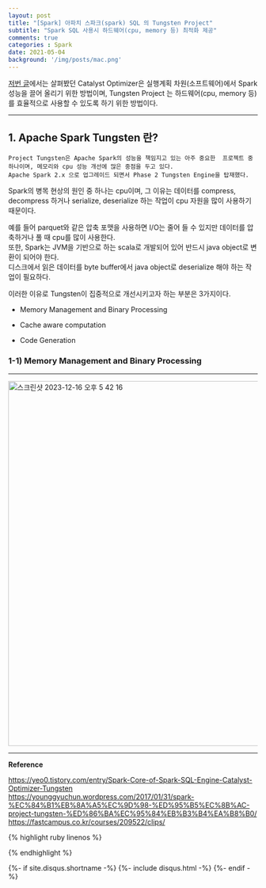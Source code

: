 ```yaml
---
layout: post
title: "[Spark] 아파치 스파크(spark) SQL 의 Tungsten Project"
subtitle: "Spark SQL 사용시 하드웨어(cpu, memory 등) 최적화 제공"    
comments: true
categories : Spark
date: 2021-05-04
background: '/img/posts/mac.png'
---
```


[저번 글](https://wonyong-jang.github.io/spark/2021/05/03/Spark-DataFrame-Catalyst-Optimizer.html)에서는 
살펴봤던 Catalyst Optimizer은 실행계획 차원(소프트웨어)에서 Spark 성능을 끌어 올리기 
위한 방법이며, Tungsten Project 는 하드웨어(cpu, memory 등)를 효율적으로 
사용할 수 있도록 하기 위한 방법이다.   

- - - 

## 1. Apache Spark Tungsten 란?   

`Project Tungsten은 Apache Spark의 성능을 책임지고 있는 아주 중요한 
프로젝트 중 하나이며, 메모리와 cpu 성능 개선에 많은 중점을 두고 있다.`      
`Apache Spark 2.x 으로 업그레이드 되면서 Phase 2 Tungsten Engine을 탑재했다.`   

Spark의 병목 현상의 원인 중 하나는 cpu이며, 그 이유는 데이터를 
compress, decompress 하거나 serialize, deserialize 하는 작업이 
cpu 자원을 많이 사용하기 때문이다.   

예를 들어 parquet와 같은 압축 포맷을 사용하면 I/O는 줄어 들 수 있지만 
데이터를 압축하거나 풀 때 cpu를 많이 사용한다.   
또한, Spark는 JVM을 기반으로 하는 scala로 개발되어 있어 
반드시 java object로 변환이 되어야 한다.   
디스크에서 읽은 데이터를 byte buffer에서 java object로 deserialize 해야 하는 
작업이 필요하다.   

이러한 이유로 Tungsten이 집중적으로 개선시키고자 하는 부분은 3가지이다.   

- Memory Management and Binary Processing   

- Cache aware computation  

- Code Generation   

### 1-1) Memory Management and Binary Processing   



- - - 

<img width="737" alt="스크린샷 2023-12-16 오후 5 42 16" src="https://github.com/WonYong-Jang/Pharmacy-Recommendation/assets/26623547/d011ab90-7484-49bd-b341-c7d4406a41c2">   



- - - 

**Reference**    

<https://yeo0.tistory.com/entry/Spark-Core-of-Spark-SQL-Engine-Catalyst-Optimizer-Tungsten>   
<https://younggyuchun.wordpress.com/2017/01/31/spark-%EC%84%B1%EB%8A%A5%EC%9D%98-%ED%95%B5%EC%8B%AC-project-tungsten-%ED%86%BA%EC%95%84%EB%B3%B4%EA%B8%B0/>   
<https://fastcampus.co.kr/courses/209522/clips/>   

{% highlight ruby linenos %}

{% endhighlight %}


{%- if site.disqus.shortname -%}
    {%- include disqus.html -%}
{%- endif -%}

